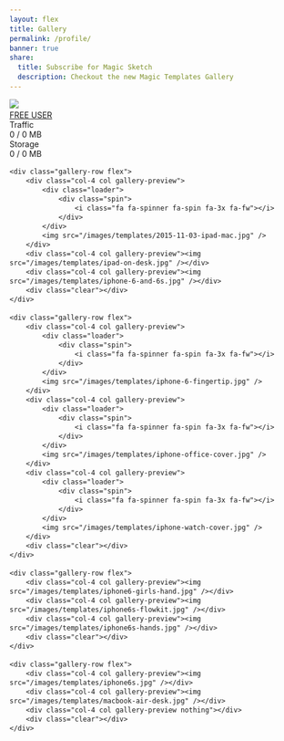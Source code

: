 ```yaml
---
layout: flex
title: Gallery
permalink: /profile/
banner: true
share:
  title: Subscribe for Magic Sketch
  description: Checkout the new Magic Templates Gallery
---
```


<link rel="stylesheet" type="text/css" href="/css/gallery.css" media="screen" />

<script>
	var inapp = false;
	$( document ).ready(function() {

		function getParameterByName(name, url) {
		    if (!url) url = window.location.href;
		    name = name.replace(/[\[\]]/g, "\\$&");
		    var regex = new RegExp("[?&]" + name + "(=([^&#]*)|&|#|$)"),
		        results = regex.exec(url);
		    if (!results) return null;
		    if (!results[2]) return '';
		    return decodeURIComponent(results[2].replace(/\+/g, " "));
		}

		function getTemplates(){
			// TODO: get this user uploaded template
		}

		function setupProfile(user){
			$('.global-loader').remove();

			var totalStorage = user.customData.freeStorage + user.customData.cloudStorage;
			var storagePercent = user.customData.cloudUsage / totalStorage * 100;
			var trafficPercent = user.customData.trafficUsage / user.customData.trafficLimit * 100;

			var storageUsage = "";
			var storageTotal = "";
			var trafficUsage = "";
			var trafficTotal = "";

			if(user.customData.trafficLimit > 1000){
				trafficTotal = (user.customData.trafficLimit/1000)+" GB";
				trafficUsage = (user.customData.trafficUsage/1000);
			}else{
				trafficTotal = (user.customData.trafficLimit)+" MB";
				trafficUsage = (user.customData.trafficUsage);
			}

			if(totalStorage > 1000){
				storageTotal = (totalStorage/1000)+" GB";
				storageUsage = (user.customData.cloudUsage/1000);
			}else{
				storageTotal = (totalStorage)+" MB";
				storageUsage = (user.customData.cloudUsage);
			}

			$('#nameDisplay').html(user.fullName);
			$('#planDisplay').html(user.customData.userType);

			$("#trafficUsageDisplay").html(trafficUsage);
			$("#trafficLimitDisplay").html(trafficTotal);
			$("#trafficUsageBar").attr('style', 'width:'+trafficPercent+'%');
			$("#storageUsageDisplay").html(storageUsage);
			$("#storageLimitDisplay").html(storageTotal);
			$("#storageUsageBar").attr('style', 'width:'+storagePercent+'%');

			if(inapp){
				$('#nameDisplay').attr('href', $('#nameDisplay').attr('href')+'?inapp');
				$('#planDisplay').attr('href', $('#planDisplay').attr('href')+'?inapp');
			}

			getTemplates();
		}

		if(getParameterByName('inapp') != null){
			$('.flex-center.mb2').hide();
			$('.site-header').hide();
			$('.site-footer').hide();

			inapp = true;
		}

		$.ajax({
			url: '{{ site.apigateway[jekyll.environment].url }}/user',
			data: {
				email: Cookies.get('userEmail')
			},
			headers: {
				'X-Access-Token': Cookies.get('t'),
				'X-Refresh-Token': Cookies.get('rt'),
			},
			method: 'GET',
			complete: function(json){
			},
			success: function(json){
				console.log(json);

				if(json.email === undefined){
					window.location = '/login' + (inapp?'?inapp':'');
				}else{
					setupProfile(json);
				}
			},
			error: function(json){
				window.location = '/login' + (inapp?'?inapp':'');
			}
		});

	  });

</script>

<div class="loader global-loader">
	<div class="spin">
		<i class="fa fa-spinner fa-spin fa-3x fa-fw"></i>
	</div>
</div>
<div class="profile-content">
	<div class="profile-row flex">
		<div class="col-4 col info-content">
			<div class="profile-pic-info col"><img src="/images/arjen.jpg" /></div>
			<div class="user-info col">
				<div class="user-info-content thin-text">
					<a href="/plan" id="nameDisplay"></a>
					<div class="plan-info"><a href="/plan" id="planDisplay">FREE USER</a></div>
				</div>
			</div>
		</div>
		<div class="col-4 col usage-field info-content">
			<div class="info-content-wrap thin-text">
				<div class="col">Traffic</div><div class="col-right"><span id="trafficUsageDisplay">0</span> / <span id="trafficLimitDisplay">0 MB</span></div>
				<div class="clear"></div>
				<div class="bar"><div class="usage-bar traffic" style="width:0" id="trafficUsageBar"></div></div>
			</div>
		</div>
		<div class="col-4 col usage-field info-content">
			<div class="info-content-wrap thin-text">
				<div class="col">Storage</div><div class="col-right"><span id="storageUsageDisplay">0</span> / <span id="storageLimitDisplay">0 MB</span></div>
				<div class="clear"></div>
				<div class="bar"><div class="usage-bar storage" style="width:0" id="storageUsageBar"></div></div>
			</div>
		</div>
		<div class="clear"></div>
	</div>

	<div class="gallery-row flex">
		<div class="col-4 col gallery-preview">
			<div class="loader">
				<div class="spin">
					<i class="fa fa-spinner fa-spin fa-3x fa-fw"></i>
				</div>
			</div>
			<img src="/images/templates/2015-11-03-ipad-mac.jpg" />
		</div>
		<div class="col-4 col gallery-preview"><img src="/images/templates/ipad-on-desk.jpg" /></div>
		<div class="col-4 col gallery-preview"><img src="/images/templates/iphone-6-and-6s.jpg" /></div>
		<div class="clear"></div>
	</div>

	<div class="gallery-row flex">
		<div class="col-4 col gallery-preview">
			<div class="loader">
				<div class="spin">
					<i class="fa fa-spinner fa-spin fa-3x fa-fw"></i>
				</div>
			</div>
			<img src="/images/templates/iphone-6-fingertip.jpg" />
		</div>
		<div class="col-4 col gallery-preview">
			<div class="loader">
				<div class="spin">
					<i class="fa fa-spinner fa-spin fa-3x fa-fw"></i>
				</div>
			</div>
			<img src="/images/templates/iphone-office-cover.jpg" />
		</div>
		<div class="col-4 col gallery-preview">
			<div class="loader">
				<div class="spin">
					<i class="fa fa-spinner fa-spin fa-3x fa-fw"></i>
				</div>
			</div>
			<img src="/images/templates/iphone-watch-cover.jpg" />
		</div>
		<div class="clear"></div>
	</div>

	<div class="gallery-row flex">
		<div class="col-4 col gallery-preview"><img src="/images/templates/iphone6-girls-hand.jpg" /></div>
		<div class="col-4 col gallery-preview"><img src="/images/templates/iphone6s-flowkit.jpg" /></div>
		<div class="col-4 col gallery-preview"><img src="/images/templates/iphone6s-hands.jpg" /></div>
		<div class="clear"></div>
	</div>

	<div class="gallery-row flex">
		<div class="col-4 col gallery-preview"><img src="/images/templates/iphone6s.jpg" /></div>
		<div class="col-4 col gallery-preview"><img src="/images/templates/macbook-air-desk.jpg" /></div>
		<div class="col-4 col gallery-preview nothing"></div>
		<div class="clear"></div>
	</div>

</div>

